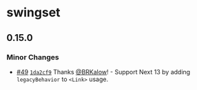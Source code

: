 # swingset

## 0.15.0

### Minor Changes

- [#49](https://github.com/hashicorp/swingset/pull/49) [`1da2cf9`](https://github.com/hashicorp/swingset/commit/1da2cf9431b110cdcd42f59ca45cfed11d4c8155) Thanks [@BRKalow](https://github.com/BRKalow)! - Support Next 13 by adding `legacyBehavior` to `<Link>` usage.
